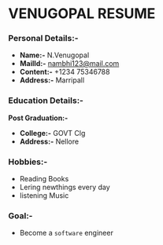 # VENUGOPAL RESUME
### Personal Details:-
- **Name:-** N.Venugopal
- **MailId:-** nambhi123@mail.com 
- **Content:-** +1234 75346788
- **Address:-** Marripall
### Education Details:-
**Post Graduation:-**
- **College:-** GOVT Clg 
- **Address:-** Nellore 
### Hobbies:- 
- Reading Books
- Lering newthings every day
- listening Music
### Goal:-
- Become a `software` engineer 

                           
